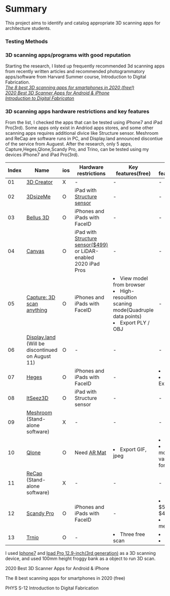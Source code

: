 
<h1>Summary</h1>
This project aims to identify and catalog appropriate 3D scanning apps for architecture students. 

<h3>Testing Methods</h3>

<h3>3D scanning apps/programs with good reputation</h3>

Starting the research, I listed up frequently recommended 3d scanning apps from recently written articles and recommended photogrammatory apps/software from Harvard Summer course, Introduction to Digital Fabrication.<br>
*[The 8 best 3D scanning apps for smartphones in 2020 (free!)](https://www.aniwaa.com/buyers-guide/3d-scanners/best-3d-scanning-apps-smartphones/)*<br>
*[2020 Best 3D Scanner Apps for Android & iPhone](https://all3dp.com/2/5-best-3d-scanner-apps-for-your-smartphone/)*<br>
*[Introduction to Digital Fabricaton](https://www.summer.harvard.edu/course-catalog/ssp-courses/introduction-to-digital-fabrication/34524)*<br>

<h3> 3D scanning apps hardware restrictions and key features</h3>

From the list, I checked the apps that can be tested using iPhone7 and iPad Pro(3rd). Some apps only exist in Andriod apps stores, and some other scanning apps requires additional divice like Structure sensor. Meshroom and ReCap are software runs in PC, and Display.land announced discontiue of the service from Auguest. After the research, only 5 apps, Capture,Heges,Qlone,Scandy Pro, and Trino, can be tested using my devices iPhone7 and iPad Pro(3rd). <br>

| Index | Name | ios | Hardware restrictions | Key features(free) | Key features(paid) |
| ----- | ---- | --- |----------------- | -------------------- | ------------------- | 
| 01 | [3D Creator](https://play.google.com/store/apps/details?id=com.sonymobile.scan3d&hl=en) | X | - | - | - |
| 02 | [3DsizeMe](https://techmed3d.com/products/3dsizeme/) | O | iPad with [Structure sensor](https://techmed3d.com/products/structure-sensor-mark-ii/)    | - | - |
| 03 | [Bellus 3D](https://www.bellus3d.com/) | O | iPhones and iPads with FaceID | - | - |
| 04 | [Canvas](https://canvas.io/) | O | iPad with [Structure sensor($499)](https://canvas.io/package) or LiDAR-enabled 2020 iPad Pros | - | - |
| 05 | [Capture: 3D scan anything](https://apps.apple.com/us/app/capture-3d-scan-anything/id1444183458) | O | iPhones and iPads with FaceID  | <li>View model from browser</li>  <li>High-resoultion scaning mode(Quadruple data points)</li> <li>Export PLY / OBJ </li> | - | 
| 06 | [Display.land](https://get.display.land/)<br> (Will be discontinued on August 11) | O | - | - | - | 
| 07 | [Heges](https://hege.sh/) | O | iPhones and iPads with FaceID | - | <li> $8.99 </li> <li>PLY / STL Export</li>| 
| 08 | [ItSeez3D](https://itseez3d.com/) | O | iPad with Structure sensor   | - | - | 
| 09 | [Meshroom](https://alicevision.org/)<br>(Stand-alone software) | X | - | - | - | 
| 10 | [Qlone](https://www.qlone.pro/) | O | Need [AR Mat](https://28201f68-fc5e-48bf-ae38-d8fec5beca48.filesusr.com/ugd/0dc13a_00f1c793e9274ea4897766276c116ca1.pdf) | <li> Export GIF, jpeg | <li>$29.99</li> <li>Export model in various file format</li> | 
| 11 | [ReCap](https://www.autodesk.com/products/recap/overview)<br>(Stand-alone software)| X | - | - | - |
| 12 | [Scandy Pro](https://www.scandy.co/apps/scandy-pro) | O | iPhones and iPads with FaceID | - | <li>$1.99/W, $5.99/M, $49.99/Y</li> <li>In-app mesh editting</li> |
| 13 | [Trnio](https://www.trnio.com/) | O | - | <li>Three free scan</li> | <li>$5.99</li> <li>Export OBJ</li> |




I used [Iphone7](https://support.apple.com/kb/SP743?viewlocale=en_US&locale=en_US) and [Ipad Pro 12.9-inch(3rd generation)](https://support.apple.com/kb/SP785?viewlocale=en_US&locale=en_US) as a 3D scanning device, and used 100mm height froggy bank as a object to run 3D scan. 

2020 Best 3D Scanner Apps for Android & iPhone


The 8 best scanning apps for smartphones in 2020 (free)

PHYS S-12
Introduction to Digital Fabrication
